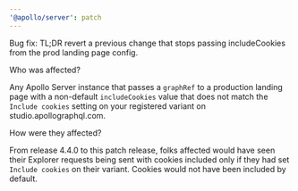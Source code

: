 ```yaml
---
'@apollo/server': patch
---
```


Bug fix: TL;DR revert a previous change that stops passing includeCookies from the prod landing page config.

Who was affected?

Any Apollo Server instance that passes a `graphRef` to a production landing page with a non-default `includeCookies` value that does not match the `Include cookies` setting on your registered variant on studio.apollographql.com.

How were they affected?

From release 4.4.0 to this patch release, folks affected would have seen their Explorer requests being sent with cookies included only if they had set `Include cookies` on their variant. Cookies would not have been included by default.
